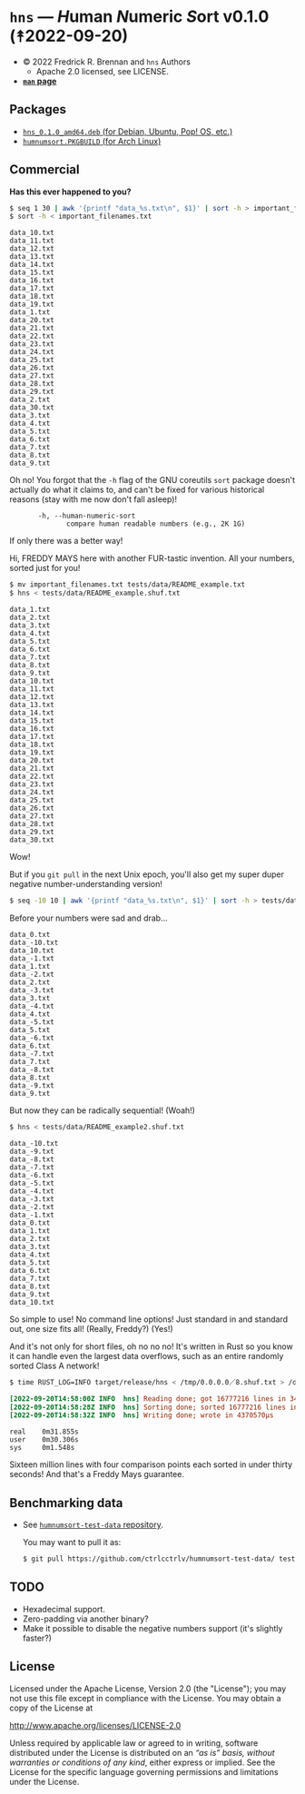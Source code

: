 # `hns` — *H*uman *N*umeric *S*ort v0.1.0 (⯭2022-09-20)

* © 2022 Fredrick R. Brennan and `hns` Authors
    * Apache 2.0 licensed, see LICENSE.  
* [**`man` page**](http://copypaste.wtf/humnumsort/doc/hns.1.html)

## Packages

* [`hns_0.1.0_amd64.deb` (for Debian, Ubuntu, Pop! OS, etc.)](https://github.com/ctrlcctrlv/humnumsort/releases/download/v0.1.0/hns_0.1.0_amd64.deb)
* [`humnumsort.PKGBUILD` (for Arch Linux)](https://aur.archlinux.org/cgit/aur.git/tree/PKGBUILD?h=humnumsort)

## Commercial

**Has this ever happened to you?**

```bash
$ seq 1 30 | awk '{printf "data_%s.txt\n", $1}' | sort -h > important_filenames.txt
$ sort -h < important_filenames.txt
```

```
data_10.txt
data_11.txt
data_12.txt
data_13.txt
data_14.txt
data_15.txt
data_16.txt
data_17.txt
data_18.txt
data_19.txt
data_1.txt
data_20.txt
data_21.txt
data_22.txt
data_23.txt
data_24.txt
data_25.txt
data_26.txt
data_27.txt
data_28.txt
data_29.txt
data_2.txt
data_30.txt
data_3.txt
data_4.txt
data_5.txt
data_6.txt
data_7.txt
data_8.txt
data_9.txt
```

Oh no! You forgot that the `-h` flag of the GNU coreutils `sort` package doesn't actually do what it claims to, and can't be fixed for various historical reasons (stay with me now don't fall asleep)!

```
       -h, --human-numeric-sort
              compare human readable numbers (e.g., 2K 1G)
```

If only there was a better way!

Hi, FREDDY MAYS here with another FUR-tastic invention. All your numbers, sorted just for you!

```bash
$ mv important_filenames.txt tests/data/README_example.txt
$ hns < tests/data/README_example.shuf.txt
```
```
data_1.txt
data_2.txt
data_3.txt
data_4.txt
data_5.txt
data_6.txt
data_7.txt
data_8.txt
data_9.txt
data_10.txt
data_11.txt
data_12.txt
data_13.txt
data_14.txt
data_15.txt
data_16.txt
data_17.txt
data_18.txt
data_19.txt
data_20.txt
data_21.txt
data_22.txt
data_23.txt
data_24.txt
data_25.txt
data_26.txt
data_27.txt
data_28.txt
data_29.txt
data_30.txt
```

Wow!

But if you `git pull` in the next Unix epoch, you'll also get my super duper negative number-understanding version!

```bash
$ seq -10 10 | awk '{printf "data_%s.txt\n", $1}' | sort -h > tests/data/README_example2.shuf.txt
```

Before your numbers were sad and drab…

```
data_0.txt
data_-10.txt
data_10.txt
data_-1.txt
data_1.txt
data_-2.txt
data_2.txt
data_-3.txt
data_3.txt
data_-4.txt
data_4.txt
data_-5.txt
data_5.txt
data_-6.txt
data_6.txt
data_-7.txt
data_7.txt
data_-8.txt
data_8.txt
data_-9.txt
data_9.txt
```

But now they can be radically sequential! (Woah!)

```bash
$ hns < tests/data/README_example2.shuf.txt
```
```
data_-10.txt
data_-9.txt
data_-8.txt
data_-7.txt
data_-6.txt
data_-5.txt
data_-4.txt
data_-3.txt
data_-2.txt
data_-1.txt
data_0.txt
data_1.txt
data_2.txt
data_3.txt
data_4.txt
data_5.txt
data_6.txt
data_7.txt
data_8.txt
data_9.txt
data_10.txt
```

So simple to use! No command line options! Just standard in and standard out, one size fits all! (Really, Freddy?) (Yes!)

And it's not only for short files, oh no no no! It's written in Rust so you know it can handle even the largest data overflows, such as an entire randomly sorted Class A network!

```bash
$ time RUST_LOG=INFO target/release/hns < /tmp/0.0.0.0／8.shuf.txt > /dev/null
```
```ini
[2022-09-20T14:58:00Z INFO  hns] Reading done; got 16777216 lines in 348513µs
[2022-09-20T14:58:28Z INFO  hns] Sorting done; sorted 16777216 lines in 27122184µs
[2022-09-20T14:58:32Z INFO  hns] Writing done; wrote in 4370570µs
```
```
real    0m31.855s
user    0m30.306s
sys     0m1.548s
```

Sixteen million lines with four comparison points each sorted in under thirty seconds! And that's a Freddy Mays guarantee.

## Benchmarking data

* See [`humnumsort-test-data` repository](https://github.com/ctrlcctrlv/humnumsort-test-data/).

    You may want to pull it as:

    ```bash
    $ git pull https://github.com/ctrlcctrlv/humnumsort-test-data/ tests/data/expensive
    ```

## TODO

* Hexadecimal support.
* Zero-padding via another binary?
* Make it possible to disable the negative numbers support (it's slightly faster?)

## License

Licensed under the Apache License, Version 2.0 (the "License");
you may not use this file except in compliance with the License.
You may obtain a copy of the License at

   <http://www.apache.org/licenses/LICENSE-2.0>

Unless required by applicable law or agreed to in writing, software
distributed under the License is distributed on an _“as is” basis,
without warranties or conditions of any kind_, either express or implied.
See the License for the specific language governing permissions and
limitations under the License.
